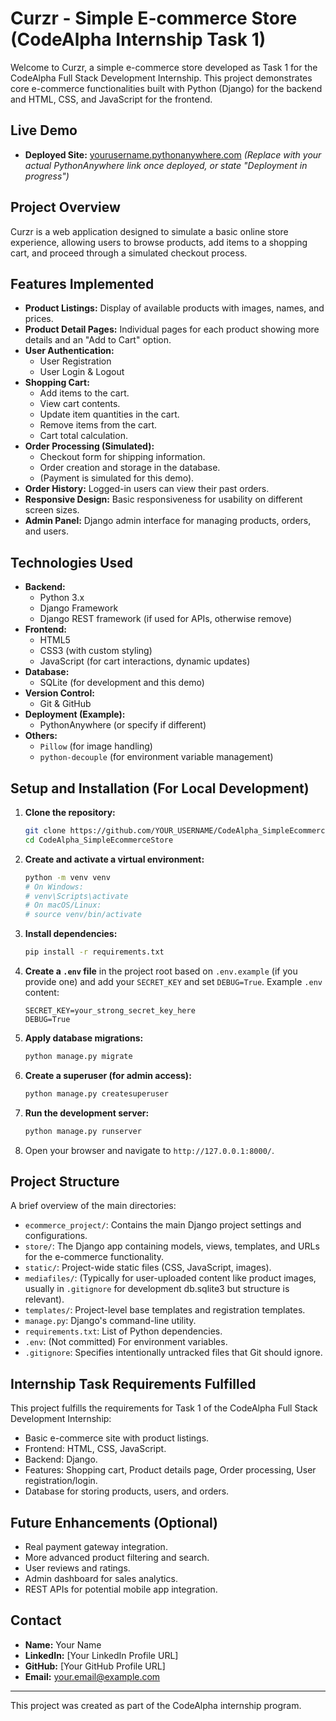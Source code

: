 # Curzr - Simple E-commerce Store (CodeAlpha Internship Task 1)

Welcome to Curzr, a simple e-commerce store developed as Task 1 for the CodeAlpha Full Stack Development Internship. This project demonstrates core e-commerce functionalities built with Python (Django) for the backend and HTML, CSS, and JavaScript for the frontend.

## Live Demo

*   **Deployed Site:** [yourusername.pythonanywhere.com](http://yourusername.pythonanywhere.com) 
    *(Replace with your actual PythonAnywhere link once deployed, or state "Deployment in progress")*

## Project Overview

Curzr is a web application designed to simulate a basic online store experience, allowing users to browse products, add items to a shopping cart, and proceed through a simulated checkout process.

## Features Implemented

*   **Product Listings:** Display of available products with images, names, and prices.
*   **Product Detail Pages:** Individual pages for each product showing more details and an "Add to Cart" option.
*   **User Authentication:**
    *   User Registration
    *   User Login & Logout
*   **Shopping Cart:**
    *   Add items to the cart.
    *   View cart contents.
    *   Update item quantities in the cart.
    *   Remove items from the cart.
    *   Cart total calculation.
*   **Order Processing (Simulated):**
    *   Checkout form for shipping information.
    *   Order creation and storage in the database.
    *   (Payment is simulated for this demo).
*   **Order History:** Logged-in users can view their past orders.
*   **Responsive Design:** Basic responsiveness for usability on different screen sizes.
*   **Admin Panel:** Django admin interface for managing products, orders, and users.

## Technologies Used

*   **Backend:**
    *   Python 3.x
    *   Django Framework
    *   Django REST framework (if used for APIs, otherwise remove)
*   **Frontend:**
    *   HTML5
    *   CSS3 (with custom styling)
    *   JavaScript (for cart interactions, dynamic updates)
*   **Database:**
    *   SQLite (for development and this demo)
*   **Version Control:**
    *   Git & GitHub
*   **Deployment (Example):**
    *   PythonAnywhere (or specify if different)
*   **Others:**
    *   `Pillow` (for image handling)
    *   `python-decouple` (for environment variable management)

## Setup and Installation (For Local Development)

1.  **Clone the repository:**
    ```bash
    git clone https://github.com/YOUR_USERNAME/CodeAlpha_SimpleEcommerceStore.git
    cd CodeAlpha_SimpleEcommerceStore
    ```
2.  **Create and activate a virtual environment:**
    ```bash
    python -m venv venv
    # On Windows:
    # venv\Scripts\activate
    # On macOS/Linux:
    # source venv/bin/activate
    ```
3.  **Install dependencies:**
    ```bash
    pip install -r requirements.txt
    ```
4.  **Create a `.env` file** in the project root based on `.env.example` (if you provide one) and add your `SECRET_KEY` and set `DEBUG=True`.
    Example `.env` content:
    ```
    SECRET_KEY=your_strong_secret_key_here
    DEBUG=True
    ```
5.  **Apply database migrations:**
    ```bash
    python manage.py migrate
    ```
6.  **Create a superuser (for admin access):**
    ```bash
    python manage.py createsuperuser
    ```
7.  **Run the development server:**
    ```bash
    python manage.py runserver
    ```
8.  Open your browser and navigate to `http://127.0.0.1:8000/`.

## Project Structure

A brief overview of the main directories:
*   `ecommerce_project/`: Contains the main Django project settings and configurations.
*   `store/`: The Django app containing models, views, templates, and URLs for the e-commerce functionality.
*   `static/`: Project-wide static files (CSS, JavaScript, images).
*   `mediafiles/`: (Typically for user-uploaded content like product images, usually in `.gitignore` for development db.sqlite3 but structure is relevant).
*   `templates/`: Project-level base templates and registration templates.
*   `manage.py`: Django's command-line utility.
*   `requirements.txt`: List of Python dependencies.
*   `.env`: (Not committed) For environment variables.
*   `.gitignore`: Specifies intentionally untracked files that Git should ignore.

## Internship Task Requirements Fulfilled

This project fulfills the requirements for Task 1 of the CodeAlpha Full Stack Development Internship:
*   Basic e-commerce site with product listings.
*   Frontend: HTML, CSS, JavaScript.
*   Backend: Django.
*   Features: Shopping cart, Product details page, Order processing, User registration/login.
*   Database for storing products, users, and orders.

## Future Enhancements (Optional)

*   Real payment gateway integration.
*   More advanced product filtering and search.
*   User reviews and ratings.
*   Admin dashboard for sales analytics.
*   REST APIs for potential mobile app integration.

## Contact

*   **Name:** Your Name
*   **LinkedIn:** [Your LinkedIn Profile URL]
*   **GitHub:** [Your GitHub Profile URL]
*   **Email:** your.email@example.com

---

This project was created as part of the CodeAlpha internship program.